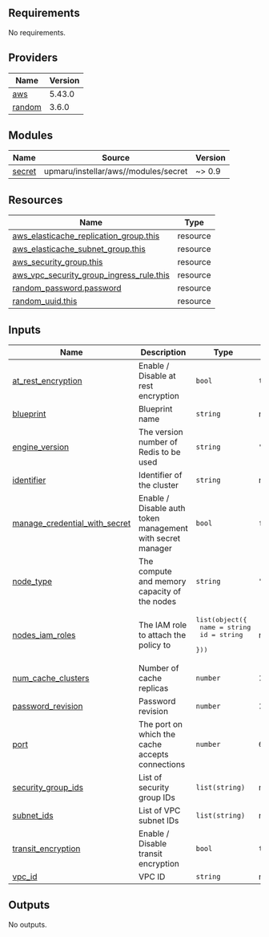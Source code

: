 <!-- BEGIN_TF_DOCS -->
## Requirements

No requirements.

## Providers

| Name | Version |
|------|---------|
| <a name="provider_aws"></a> [aws](#provider\_aws) | 5.43.0 |
| <a name="provider_random"></a> [random](#provider\_random) | 3.6.0 |

## Modules

| Name | Source | Version |
|------|--------|---------|
| <a name="module_secret"></a> [secret](#module\_secret) | upmaru/instellar/aws//modules/secret | ~> 0.9 |

## Resources

| Name | Type |
|------|------|
| [aws_elasticache_replication_group.this](https://registry.terraform.io/providers/hashicorp/aws/latest/docs/resources/elasticache_replication_group) | resource |
| [aws_elasticache_subnet_group.this](https://registry.terraform.io/providers/hashicorp/aws/latest/docs/resources/elasticache_subnet_group) | resource |
| [aws_security_group.this](https://registry.terraform.io/providers/hashicorp/aws/latest/docs/resources/security_group) | resource |
| [aws_vpc_security_group_ingress_rule.this](https://registry.terraform.io/providers/hashicorp/aws/latest/docs/resources/vpc_security_group_ingress_rule) | resource |
| [random_password.password](https://registry.terraform.io/providers/hashicorp/random/latest/docs/resources/password) | resource |
| [random_uuid.this](https://registry.terraform.io/providers/hashicorp/random/latest/docs/resources/uuid) | resource |

## Inputs

| Name | Description | Type | Default | Required |
|------|-------------|------|---------|:--------:|
| <a name="input_at_rest_encryption"></a> [at\_rest\_encryption](#input\_at\_rest\_encryption) | Enable / Disable at rest encryption | `bool` | `true` | no |
| <a name="input_blueprint"></a> [blueprint](#input\_blueprint) | Blueprint name | `string` | n/a | yes |
| <a name="input_engine_version"></a> [engine\_version](#input\_engine\_version) | The version number of Redis to be used | `string` | `"7.0"` | no |
| <a name="input_identifier"></a> [identifier](#input\_identifier) | Identifier of the cluster | `string` | n/a | yes |
| <a name="input_manage_credential_with_secret"></a> [manage\_credential\_with\_secret](#input\_manage\_credential\_with\_secret) | Enable / Disable auth token management with secret manager | `bool` | `false` | no |
| <a name="input_node_type"></a> [node\_type](#input\_node\_type) | The compute and memory capacity of the nodes | `string` | `"cache.t3.micro"` | no |
| <a name="input_nodes_iam_roles"></a> [nodes\_iam\_roles](#input\_nodes\_iam\_roles) | The IAM role to attach the policy to | <pre>list(object({<br>    name = string<br>    id   = string<br>  }))</pre> | n/a | yes |
| <a name="input_num_cache_clusters"></a> [num\_cache\_clusters](#input\_num\_cache\_clusters) | Number of cache replicas | `number` | `1` | no |
| <a name="input_password_revision"></a> [password\_revision](#input\_password\_revision) | Password revision | `number` | `1` | no |
| <a name="input_port"></a> [port](#input\_port) | The port on which the cache accepts connections | `number` | `6379` | no |
| <a name="input_security_group_ids"></a> [security\_group\_ids](#input\_security\_group\_ids) | List of security group IDs | `list(string)` | n/a | yes |
| <a name="input_subnet_ids"></a> [subnet\_ids](#input\_subnet\_ids) | List of VPC subnet IDs | `list(string)` | n/a | yes |
| <a name="input_transit_encryption"></a> [transit\_encryption](#input\_transit\_encryption) | Enable / Disable transit encryption | `bool` | `true` | no |
| <a name="input_vpc_id"></a> [vpc\_id](#input\_vpc\_id) | VPC ID | `string` | n/a | yes |

## Outputs

No outputs.
<!-- END_TF_DOCS -->